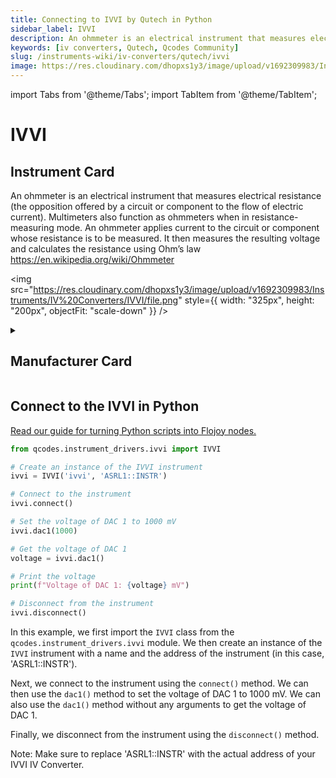 ```yaml
---
title: Connecting to IVVI by Qutech in Python
sidebar_label: IVVI
description: An ohmmeter is an electrical instrument that measures electrical resistance (the opposition offered by a circuit or component to the flow of electric current). Multimeters also function as ohmmeters when in resistance-measuring mode. An ohmmeter applies current to the circuit or component whose resistance is to be measured. It then measures the resulting voltage and calculates the resistance using Ohm’s law	https->//en.wikipedia.org/wiki/Ohmmeter
keywords: [iv converters, Qutech, Qcodes Community]
slug: /instruments-wiki/iv-converters/qutech/ivvi
image: https://res.cloudinary.com/dhopxs1y3/image/upload/v1692309983/Instruments/IV%20Converters/IVVI/file.png
---
```


import Tabs from '@theme/Tabs';
import TabItem from '@theme/TabItem';

# IVVI

## Instrument Card

<div className="flex">

<div>

An ohmmeter is an electrical instrument that measures electrical resistance (the opposition offered by a circuit or component to the flow of electric current). Multimeters also function as ohmmeters when in resistance-measuring mode. An ohmmeter applies current to the circuit or component whose resistance is to be measured. It then measures the resulting voltage and calculates the resistance using Ohm’s law	https://en.wikipedia.org/wiki/Ohmmeter

</div>

<img src="https://res.cloudinary.com/dhopxs1y3/image/upload/v1692309983/Instruments/IV%20Converters/IVVI/file.png" style={{ width: "325px", height: "200px", objectFit: "scale-down" }} />

</div>

<details>
<summary><h2>Manufacturer Card</h2></summary>

<img src="https://res.cloudinary.com/dhopxs1y3/image/upload/e_bgremoval/v1692125978/Instruments/Vendor%20Logos/QuTech.png" style={{ width: "100%", height: "170px",objectFit: "scale-down" }} />

At QuTech, we work on a radically new technology with world-changing potential. Our mission: to develop scalable prototypes of a quantum computer and an inherently safe quantum internet, based on the fundamental laws of quantum mechanics. <a href="https://qutech.nl/">Website</a>.

<ul>
  <li>Headquarters: CJ Delft, Netherlands</li>
  <li>Yearly Revenue (millions, USD): 41.3</li>
</ul>
</details>

## Connect to the IVVI in Python

[Read our guide for turning Python scripts into Flojoy nodes.](https://docs.flojoy.ai/custom-nodes/creating-custom-node/)
<Tabs>
<TabItem value="Qcodes Community" label="Qcodes Community">


```python
from qcodes.instrument_drivers.ivvi import IVVI

# Create an instance of the IVVI instrument
ivvi = IVVI('ivvi', 'ASRL1::INSTR')

# Connect to the instrument
ivvi.connect()

# Set the voltage of DAC 1 to 1000 mV
ivvi.dac1(1000)

# Get the voltage of DAC 1
voltage = ivvi.dac1()

# Print the voltage
print(f"Voltage of DAC 1: {voltage} mV")

# Disconnect from the instrument
ivvi.disconnect()
```

In this example, we first import the `IVVI` class from the `qcodes.instrument_drivers.ivvi` module. We then create an instance of the `IVVI` instrument with a name and the address of the instrument (in this case, 'ASRL1::INSTR').

Next, we connect to the instrument using the `connect()` method. We can then use the `dac1()` method to set the voltage of DAC 1 to 1000 mV. We can also use the `dac1()` method without any arguments to get the voltage of DAC 1.

Finally, we disconnect from the instrument using the `disconnect()` method.

Note: Make sure to replace 'ASRL1::INSTR' with the actual address of your IVVI IV Converter.

</TabItem>
</Tabs>